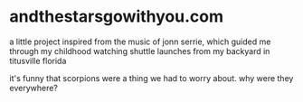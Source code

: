 # andthestarsgowithyou.com
a little project inspired from the music of jonn serrie, which guided me through my childhood watching shuttle launches from my backyard in titusville florida

it's funny that scorpions were a thing we had to worry about. why were they everywhere?
